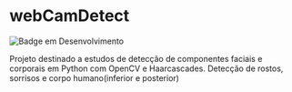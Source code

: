 # webCamDetect
![Badge em Desenvolvimento](http://img.shields.io/static/v1?label=STATUS&message=EM%20DESENVOLVIMENTO&color=GREEN&style=for-the-badge)

Projeto destinado a estudos de detecção de componentes faciais e corporais em Python com OpenCV e Haarcascades.
Detecção de rostos, sorrisos e corpo humano(inferior e posterior)


